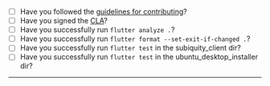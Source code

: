 - [ ] Have you followed the [guidelines for contributing](https://github.com/canonical/ubuntu-desktop-installer/blob/main/CONTRIBUTING.md)?
- [ ] Have you signed the [CLA](http://www.ubuntu.com/legal/contributors/)?
- [ ] Have you successfully run `flutter analyze .`?
- [ ] Have you successfully run `flutter format --set-exit-if-changed .`?
- [ ] Have you successfully run `flutter test` in the subiquity_client dir?
- [ ] Have you successfully run `flutter test` in the ubuntu_desktop_installer dir?

-----

